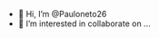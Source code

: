- 👋 Hi, I’m @Pauloneto26
- 👀 I’m interested in collaborate on ...


<!---
Pauloneto26/Pauloneto26 is a ✨ special ✨ repository because its `README.md` (this file) appears on your GitHub profile.
You can click the Preview link to take a look at your changes.
--->
